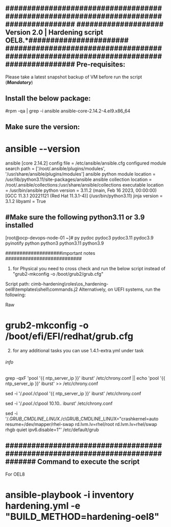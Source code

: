 ########################################################################################
#################### Version 2.0 | Hardening script OEL8.*#######################
########################################################################################
Pre-requisites: 
---------------
Please take a latest snapshot backup of VM before run the script (*****Mandatory*****)
 
Install the below package:
-------------------------
#rpm -qa | grep -i ansible
ansible-core-2.14.2-4.el9.x86_64
 
Make sure the version:
-----------------------
# ansible --version
ansible [core 2.14.2]
config file = /etc/ansible/ansible.cfg
configured module search path = ['/root/.ansible/plugins/modules', '/usr/share/ansible/plugins/modules']
ansible python module location = /usr/lib/python3.11/site-packages/ansible
ansible collection location = /root/.ansible/collections:/usr/share/ansible/collections
executable location = /usr/bin/ansible
python version = 3.11.2 (main, Feb 16 2023, 00:00:00) [GCC 11.3.1 20221121 (Red Hat 11.3.1-4)] (/usr/bin/python3.11)
jinja version = 3.1.2
libyaml = True
 
#Make sure the following python3.11 or 3.9 installed
----------------------------------------------------
[root@ocp-devops-node-01 ~]# py
pydoc       pydoc3      pydoc3.11   pydoc3.9    pyinotify   python      python3     python3.11  python3.9

####################important notes ###########################
1. for Physical you need to cross check and run the below script instead of "grub2-mkconfig -o /boot/grub2/grub.cfg"

Script path:  cimb-hardening\roles\os_hardening-oel8\templates\shell\commands.j2
Alternatively, on UEFI systems, run the following:

Raw
# grub2-mkconfig -o /boot/efi/EFI/redhat/grub.cfg

2. for any additional tasks you can use 1.4.1-extra.yml under task

###### info ###############
grep -qxF 'pool '{{ ntp_server_ip }}' iburst' /etc/chrony.conf || echo 'pool '{{ ntp_server_ip }}' iburst' >> /etc/chrony.conf

sed -i '/.*pool.*/c\pool '{{ ntp_server_ip }}' iburst' /etc/chrony.conf

sed -i '/.*pool.*/c\pool 10.10.*.* iburst' /etc/chrony.conf

sed -i '/.*GRUB_CMDLINE_LINUX.*/c\GRUB_CMDLINE_LINUX="crashkernel=auto resume=/dev/mapper/rhel-swap rd.lvm.lv=rhel/root rd.lvm.lv=rhel/swap rhgb quiet ipv6.disable=1"' /etc/default/grub

###############################################################################
Command to execute the script 
------------------------------
 For OEL8
 # ansible-playbook -i inventory hardening.yml -e "BUILD_METHOD=hardening-oel8"

